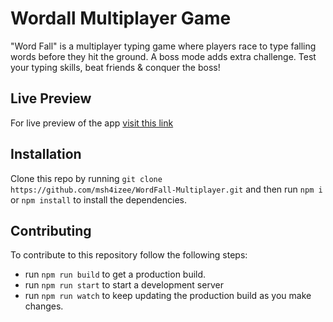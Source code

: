 # Wordall Multiplayer Game

"Word Fall" is a multiplayer typing game where players race to type falling words before they hit the ground. A boss mode adds extra challenge. Test your typing skills, beat friends & conquer the boss!

## Live Preview
For live preview of the app [visit this link](https://wordfall-multiplayer-game.netlify.app)

## Installation

Clone this repo by running `git clone https://github.com/msh4izee/WordFall-Multiplayer.git`
and then run `npm i` or `npm install` to install the dependencies.

## Contributing

To contribute to this repository follow the following steps:

- run `npm run build` to get a production build.
- run `npm run start` to start a development server
- run `npm run watch` to keep updating the production build as you make changes.